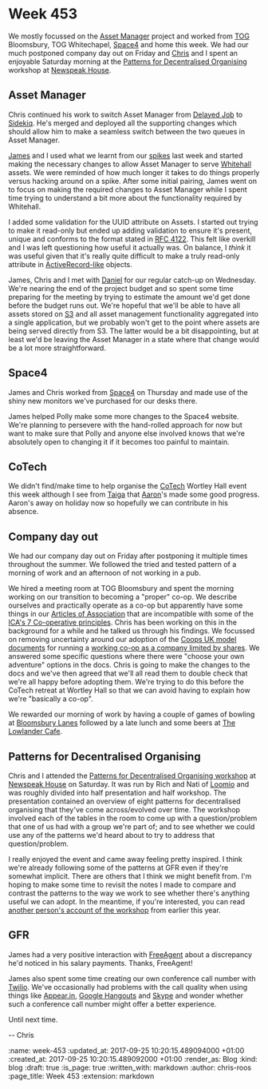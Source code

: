 Week 453
========

We mostly focussed on the [Asset Manager][asset-manager] project and worked from [TOG][the-office-group] Bloomsbury, TOG Whitechapel, [Space4][space4] and home this week. We had our much postponed company day out on Friday and [Chris][chris-lowis] and I spent an enjoyable Saturday morning at the [Patterns for Decentralised Organising][decentralised-organising] workshop at [Newspeak House][newspeak-house].

## Asset Manager

Chris continued his work to switch Asset Manager from [Delayed Job][delayed-job] to [Sidekiq][sidekiq]. He's merged and deployed all the supporting changes which should allow him to make a seamless switch between the two queues in Asset Manager.

[James][james-mead] and I used what we learnt from our [spikes][software-spiking] last week and started making the necessary changes to allow Asset Manager to serve [Whitehall][whitehall] assets. We were reminded of how much longer it takes to do things properly versus hacking around on a spike. After some initial pairing, James went on to focus on making the required changes to Asset Manager while I spent time trying to understand a bit more about the functionality required by Whitehall.

I added some validation for the UUID attribute on Assets. I started out trying to make it read-only but ended up adding validation to ensure it's present, unique and conforms to the format stated in [RFC 4122][rfc-4122]. This felt like overkill and I was left questioning how useful it actually was. On balance, I _think_ it was useful given that it's really quite difficult to make a truly read-only attribute in [ActiveRecord-like][active-record] objects.

James, Chris and I met with [Daniel][daniel-roseman] for our regular catch-up on Wednesday. We're nearing the end of the project budget and so spent some time preparing for the meeting by trying to estimate the amount we'd get done before the budget runs out. We're hopeful that we'll be able to have all assets stored on [S3][aws-s3] and all asset management functionality aggregated into a single application, but we probably won't get to the point where assets are being served directly from S3. The latter would be a bit disappointing, but at least we'd be leaving the Asset Manager in a state where that change would be a lot more straightforward.

## Space4

James and Chris worked from [Space4][space4] on Thursday and made use of the shiny new monitors we've purchased for our desks there.

James helped Polly make some more changes to the Space4 website. We're planning to persevere with the hand-rolled approach for now but want to make sure that Polly and anyone else involved knows that we're absolutely open to changing it if it becomes too painful to maintain.

## CoTech

We didn't find/make time to help organise the [CoTech][co-tech] Wortley Hall event this week although I see from [Taiga][taiga] that [Aaron][aaron-hirtenstein]'s made some good progress. Aaron's away on holiday now so hopefully we can contribute in his absence.

## Company day out

We had our company day out on Friday after postponing it multiple times throughout the summer. We followed the tried and tested pattern of a morning of work and an afternoon of not working in a pub.

We hired a meeting room at TOG Bloomsbury and spent the morning working on our transition to becoming a "proper" co-op. We describe ourselves and practically operate as a co-op but apparently have some things in our [Articles of Association][articles-of-association] that are incompatible with some of the [ICA's 7 Co-operative principles][ica-7-principles]. Chris has been working on this in the background for a while and he talked us through his findings. We focussed on removing uncertainty around our adoption of the [Coops UK model documents][coops-uk-model-documents] for running a [working co-op as a company limited by shares][coops-uk-worker-coop-documents]. We answered some specific questions where there were "choose your own adventure" options in the docs. Chris is going to make the changes to the docs and we've then agreed that we'll all read them to double check that we're all happy before adopting them. We're trying to do this before the CoTech retreat at Wortley Hall so that we can avoid having to explain how we're "basically a co-op".

We rewarded our morning of work by having a couple of games of bowling at [Bloomsbury Lanes][bloomsbury-lanes] followed by a late lunch and some beers at [The Lowlander Cafe][the-lowlander-cafe].

## Patterns for Decentralised Organising

Chris and I attended the [Patterns for Decentralised Organising workshop][decentralised-organising] at [Newspeak House][newspeak-house] on Saturday. It was run by Rich and Nati of [Loomio][loomio] and was roughly divided into half presentation and half workshop. The presentation contained an overview of eight patterns for decentralised organising that they've come across/evolved over time. The workshop involved each of the tables in the room to come up with a question/problem that one of us had with a group we're part of; and to see whether we could use any of the patterns we'd heard about to try to address that question/problem.

I really enjoyed the event and came away feeling pretty inspired. I think we're already following some of the patterns at GFR even if they're somewhat implicit. There are others that I think we might benefit from. I'm hoping to make some time to revisit the notes I made to compare and contrast the patterns to the way we work to see whether there's anything useful we can adopt. In the meantime, if you're interested, you can read [another person's account of the workshop][decentralised-organising-blog-post] from earlier this year.

## GFR

James had a very positive interaction with [FreeAgent][free-agent] about a discrepancy he'd noticed in his salary payments. Thanks, FreeAgent!

James also spent some time creating our own conference call number with [Twilio][twilio]. We've occasionally had problems with the call quality when using things like [Appear.in][appear-in], [Google Hangouts][google-hangouts] and [Skype][skype] and wonder whether such a conference call number might offer a better experience.

Until next time.

[aaron-hirtenstein]: https://twitter.com/zizanio64
[active-record]: https://en.wikipedia.org/wiki/Active_record_pattern
[appear-in]: https://appear.in/
[articles-of-association]: https://en.wikipedia.org/wiki/Articles_of_association
[asset-manager]: https://github.com/alphagov/asset-manager
[aws-s3]: https://aws.amazon.com/s3/
[bloomsbury-lanes]: http://bloomsburybowling.com/
[chris-lowis]: /chris-lowis
[co-tech]: https://www.coops.tech/
[coops-uk-model-documents]: https://www.uk.coop/developing-co-ops/model-governing-documents
[coops-uk-worker-coop-documents]: https://www.uk.coop/developing-co-ops/model-governing-documents/worker-co-operative-company-limited-shares
[daniel-roseman]: https://twitter.com/danielroseman
[decentralised-organising]: https://www.eventbrite.co.nz/e/patterns-for-decentralised-organising-london-tickets-36951594213#
[decentralised-organising-blog-post]: https://medium.com/enspiral-tales/5-shapes-for-training-without-being-the-boss-d8f02f137c72
[delayed-job]: https://github.com/tobi/delayed_job
[free-agent]: https://www.freeagent.com/
[google-hangouts]: https://hangouts.google.com/
[ica-7-principles]: https://ica.coop/en/what-co-operative
[james-mead]: /james-mead
[loomio]: https://www.loomio.org/
[newspeak-house]: https://www.nwspk.com/
[rfc-4122]: https://tools.ietf.org/html/rfc4122
[sidekiq]: http://sidekiq.org/
[skype]: https://www.skype.com/
[software-spiking]: https://en.wikipedia.org/wiki/Spike_(software_development)
[space4]: http://space4.tech/
[taiga]: https://taiga.io/
[the-lowlander-cafe]: http://www.lowlander.com/
[the-office-group]: http://www.theofficegroup.co.uk/
[twilio]: https://www.twilio.com/
[whitehall]: http://github.com/alphagov/whitehall

-- Chris

:name: week-453
:updated_at: 2017-09-25 10:20:15.489094000 +01:00
:created_at: 2017-09-25 10:20:15.489092000 +01:00
:render_as: Blog
:kind: blog
:draft: true
:is_page: true
:written_with: markdown
:author: chris-roos
:page_title: Week 453
:extension: markdown
